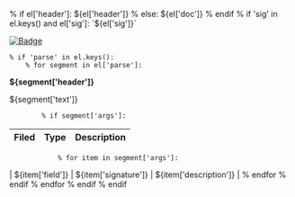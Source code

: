 % if el['header']:
${el['header']}
% else:
${el['doc']}
% endif
% if 'sig' in el.keys() and el['sig']:
`${el['sig']}`

[![Badge](https://img.shields.io/badge/View%20source%20on%20GitHub-black?style=plastic&logo=github)](https://github.com/wandb/client/tree/master/${source[2:]}#L${el['lineno'][0]}-#L${el['lineno'][1]})

    % if 'parse' in el.keys():
        % for segment in el['parse']:
**${segment['header']}**
    
${segment['text']}
    
            % if segment['args']:
| **Filed** | **Type** | **Description** |
|--|--|--|
                % for item in segment['args']:
| ${item['field']} | ${item['signature']} | ${item['description']} |
                % endfor
            % endif
        % endfor
    % endif
% endif